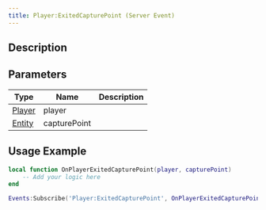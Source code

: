 ```yaml
---
title: Player:ExitedCapturePoint (Server Event)
---
```

## Description

## Parameters

| Type                                  | Name         | Description |
| ------------------------------------- | ------------ | ----------- |
| [Player](/vext/ref/server/class/player) | player       |             |
| [Entity](/vext/ref/shared/class/entity) | capturePoint |             |

## Usage Example

``` lua
local function OnPlayerExitedCapturePoint(player, capturePoint)
    -- Add your logic here
end

Events:Subscribe('Player:ExitedCapturePoint', OnPlayerExitedCapturePoint)
```
